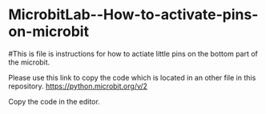 # MicrobitLab--How-to-activate-pins-on-microbit

#This is file is instructions for how to actiate little pins on the bottom part of the microbit. 

Please use this link to copy the code which is located in an other file in this repository.
https://python.microbit.org/v/2

Copy the code in the editor.



